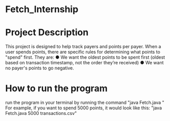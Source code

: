 # Fetch_Internship

# Project Description
This project is designed to help track payers and points per payer. When a user spends points, there are specific rules for determining what points to "spend" first. They are:
● We want the oldest points to be spent first (oldest based on transaction timestamp, not the order they’re received)
● We want no payer's points to go negative.

# How to run the program
run the program in your terminal by running the command "java Fetch.java <number of points to spend> <transactions csv file name>"
For example, if you want to spend 5000 points, it would look like this: "java Fetch.java 5000 transactions.csv"
